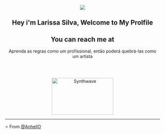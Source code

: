 <p align="center">
<img id="test" src="https://emoji.discord.st/emojis/9a468134-ce1e-47cc-9b02-54998d300ef0.gif" />
</p>
<h2 align="center">Hey i'm Larissa Silva, Welcome to My Prolfile</h2>


<h2 align="center">You can reach me at</h2>

<p align="center">
<p align="center">Aprenda as regras como um profissional, então poderá quebrá-las como um artista</p>
<p align="center">

</p>
<br>
<br>

<p align="center"><img src="https://cdn.discordapp.com/attachments/935853586091503616/936200465182511144/213622_7cace636fe3f4512aafc498db319d302_mv2.gif" alt="Synthwave" height="120" width="200"></p>


---

⭐️ From [@AnhellO](https://github.com/AnhellO)
